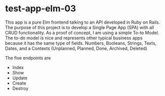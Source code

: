 # test-app-elm-03

This app is a pure Elm frontend talking to an API developed in Ruby on Rails.
The purpose of this project is to develop a Single Page App (SPA) with all CRUD functionality.
As a proof of concept, I am using a simple To-to Model.
The to-do model is nice and represents other typical business apps because it has the same type of fields.
Numbers, Booleans, Strings, Texts, Dates, and a Contexts (Unplanned, Planned, Done, Archived, Deleted)

The five endpoints are

- Index
- Show
- Update
- Create
- Destroy
